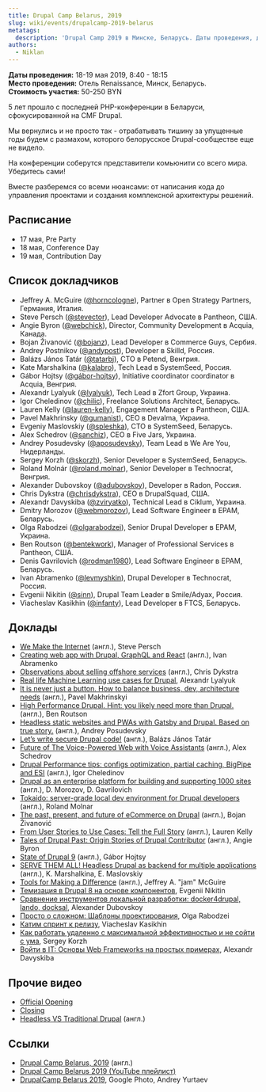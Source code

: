 ```yaml
---
title: Drupal Camp Belarus, 2019
slug: wiki/events/drupalcamp-2019-belarus
metatags:
  description: 'Drupal Camp 2019 в Минске, Беларусь. Даты проведения, докладчики, доклады.'
authors:
  - Niklan
---
```


**Даты проведения:** 18-19 мая 2019, 8:40 - 18:15\
**Место проведения:** Отель Renaissance, Минск, Беларусь.\
**Стоимость участия:** 50-250 BYN

5 лет прошло с последней PHP-конференции в Беларуси, сфокусированной на CMF Drupal.

Мы вернулись и не просто так - отрабатывать тишину за упущенные годы будем с размахом, которого белорусское Drupal-сообществе еще не видело.

На конференции соберутся представители комьюнити со всего мира. Убедитесь сами!

Вместе разберемся со всеми нюансами: от написания кода до управления проектами и создания комплексной архитектуры решений.

## Расписание

- 17 мая, Pre Party
- 18 мая, Сonference Day
- 19 мая, Contribution Day

## Список докладчиков

- Jeffrey A. McGuire ([@horncologne](https://drupal.org/u/horncologne)), Partner в Open Strategy Partners, Германия, Италия.
- Steve Persch ([@stevector](https://drupal.org/u/stevector)), Lead Developer Advocate в Pantheon, США.
- Angie Byron ([@webchick](https://drupal.org/u/webchick)), Director, Community Development в Acquia, Канада.
- Bojan Živanović ([@bojanz](https://drupal.org/u/bojanz)), Lead Developer в Commerce Guys, Сербия.
- Andrey Postnikov ([@andypost](https://drupal.org/u/andypost)), Developer в Skilld, Россия.
- Balázs János Tatár ([@tatarbj](https://drupal.org/u/tatarbj)), CTO в Petend, Венгрия.
- Kate Marshalkina ([@kalabro](https://drupal.org/u/kalabro)), Tech Lead в SystemSeed, Россия.
- Gábor Hojtsy ([@gábor-hojtsy](https://www.drupal.org/u/gábor-hojtsy)), Initiative coordinator coordinator в Acquia, Венгрия.
- Alexandr Lyalyuk ([@lyalyuk](https://drupal.org/u/lyalyuk)), Tech Lead в Zfort Group, Украина.
- Igor Cheledinov ([@chilic](https://drupal.org/u/chilic)), Freelance Solutions Architect, Беларусь.
- Lauren Kelly ([@lauren-kelly](https://drupal.org/u/lauren-kelly)), Engagement Manager в Pantheon, США.
- Pavel Makhrinsky ([@gumanist](https://drupal.org/u/gumanist)), CEO в Devalma, Украина.
- Evgeniy Maslovskiy ([@spleshka](https://drupal.org/u/spleshka)), CTO в SystemSeed, Беларусь.
- Alex Schedrov ([@sanchiz](https://drupal.org/u/sanchiz)), CEO в Five Jars, Украина.
- Andrey Posudevsky ([@aposudevsky](https://drupal.org/u/aposudevsky)), Team Lead в We Are You, Нидерланды.
- Sergey Korzh ([@skorzh](https://drupal.org/u/skorzh)), Senior Developer в SystemSeed, Беларусь.
- Roland Molnár ([@roland.molnar](https://drupal.org/u/roland.molnar)), Senior Developer в Technocrat, Венгрия.
- Alexander Dubovskoy ([@adubovskoy](https://drupal.org/u/adubovskoy)), Developer в Radon, Россия.
- Chris Dykstra ([@chrisdykstra](https://drupal.org/u/chrisdykstra)), CEO в DrupalSquad, США.
- Alexandr Davyskiba ([@zviryatko](https://drupal.org/u/zviryatko)), Technical Lead в Ciklum, Украина.
- Dmitry Morozov ([@webmorozov](https://drupal.org/u/webmorozov)), Lead Software Engineer в EPAM, Беларусь.
- Olga Rabodzei ([@olgarabodzei](https://drupal.org/u/olgarabodzei)), Senior Drupal Developer в EPAM, Украина.
- Ben Routson ([@bentekwork](https://drupal.org/u/bentekwork)), Manager of Professional Services в Pantheon, США.
- Denis Gavrilovich ([@rodman1980](https://drupal.org/u/rodman1980)), Lead Software Engineer в EPAM, Беларусь.
- Ivan Abramenko ([@levmyshkin](https://drupal.org/u/levmyshkin)), Drupal Developer в Technocrat, Россия.
- Evgenii Nikitin ([@sinn](https://drupal.org/u/sinn)), Drupal Team Leader в Smile/Adyax, Россия.
- Viacheslav Kasikhin ([@infanty](https://drupal.org/u/infanty)), Lead Developer в FTCS, Беларусь.

## Доклады

- [We Make the Internet](https://youtu.be/53uqOYR1OEg) (англ.), Steve Persch
- [Creating web app with Drupal, GraphQL and React](https://youtu.be/VotH-w59VMg) (англ.), Ivan Abramenko
- [Observations about selling offshore services](https://youtu.be/mQuHJDpwB0s) (англ.), Chris Dykstra
- [Real life Machine Learning use cases for Drupal](https://youtu.be/NzOg04jL8aQ), Alexandr Lyalyuk
- [It is never just a button. How to balance business, dev, architecture needs](https://youtu.be/ZMvligEPf48) (англ.), Pavel Makhrinskyi
- [High Performance Drupal. Hint: you likely need more than Drupal.](https://youtu.be/6r8PWXTse-s) (англ.), Ben Routson
- [Headless static websites and PWAs with Gatsby and Drupal. Based on true story.](https://youtu.be/-Fqx64uEr_M) (англ.), Andrey Posudevsky
- [Let’s write secure Drupal code!](https://youtu.be/Z8bOi1fVEz0) (англ.), Balázs János Tatár
- [Future of The Voice-Powered Web with Voice Assistants](https://youtu.be/Pc9mwWWpOio) (англ.), Alex Schedrov
- [Drupal Performance tips: configs optimization, partial caching, BigPipe and ESI](https://youtu.be/pwDjQZcJ3jI) (англ.), Igor Cheledinov
- [Drupal as an enterprise platform for building and supporting 1000 sites](https://youtu.be/N3W6WhnsX1Q) (англ.), D. Morozov, D. Gavrilovich
- [Tokaido: server-grade local dev environment for Drupal developers](https://youtu.be/_hs0z3lFzv4) (англ.), Roland Molnar
- [The past, present, and future of eCommerce on Drupal](https://youtu.be/BRyjBQ2iFUo) (англ.), Bojan Živanović
- [From User Stories to Use Cases: Tell the Full Story](https://youtu.be/XDMzvXQ9ebk) (англ.), Lauren Kelly
- [Tales of Drupal Past: Origin Stories of Drupal Contributor](https://youtu.be/f7XEnPHZ4jk) (англ.), Angie Byron
- [State of Drupal 9](https://youtu.be/MUZLIMj_XaQ) (англ.), Gábor Hojtsy
- [SERVE THEM ALL! Headless Drupal as backend for multiple applications](https://youtu.be/ouBIAap09oA) (англ.), K. Marshalkina, E. Maslovskiy
- [Tools for Making a Difference](https://youtu.be/H4QjxrQfDqU) (англ.), Jeffrey A. "jam" McGuire
- [Темизация в Drupal 8 на основе компонентов](https://youtu.be/0acHpKt3CI8), Evgenii Nikitin
- [Сравнение инструментов локальной разработки: docker4drupal, lando, docksal](https://youtu.be/CpM9cbGh9H8), Alexander Dubovskoy
- [Просто о сложном: Шаблоны проектирования](https://youtu.be/NRkMXUi70HA), Olga Rabodzei
- [Катим спринт к релизу](https://youtu.be/_FmoxLGo32Q), Viacheslav Kasikhin
- [Как работать удаленно с максимальной эффективностью и не сойти с ума](https://youtu.be/aOgInPFCuNQ), Sergey Korzh
- [Войти в IT: Основы Web Frameworks на простых примерах](https://youtu.be/XKcKoiGhfxE), Alexandr Davyskiba

## Прочие видео

- [Official Opening](https://youtu.be/KW6w5Q09UJk)
- [Closing](https://youtu.be/iNZnJvvvOvM)
- [Headless VS Traditional Drupal](https://youtu.be/Mwfl4fOep74) (англ.)

## Ссылки

- [Drupal Camp Belarus, 2019](https://drupalcamp.by/) (англ.)
- [Drupal Camp Belarus 2019 (YouTube плейлист)](https://www.youtube.com/playlist?list=PLIk3nG9tqdWWXUx-c08Dc9GPFhzozawVQ)
- [DrupalCamp Belarus 2019](https://photos.google.com/share/AF1QipPsAsDifC_SwhYGXJch6GShGdFeBGr_aIxAjNfOUE9PkM3ygsa1GrO_BYPkxKyOdA?key=NXZyZ0pHbWlJQkhRRjNUdUliRzJmeksyY1RBazR3), Google Photo, Andrey Yurtaev
